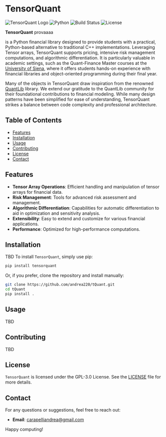 
# TensorQuant

![TensorQuant Logo](https://img.shields.io/badge/TensorQuant-v0.0.3-blue.svg) ![Python](https://img.shields.io/badge/python-v3.10+-blue.svg) ![Build Status](https://img.shields.io/badge/build-passing-brightgreen.svg) ![License](https://img.shields.io/badge/license-MIT-green.svg)


**TensorQuant** provaaaa

is a Python financial library designed to provide students with a practical, Python-based alternative to traditional C++ implementations. Leveraging Tensor arrays, TensorQuant supports pricing, intensive risk management computations, and algorithmic differentiation. It is particularly valuable in academic settings, such as the Quant-Finance Master courses at the [University of Siena](https://finance.unisi.it/it), where it offers students hands-on experience with financial libraries and object-oriented programming during their final year.

Many of the objects in TensorQuant draw inspiration from the renowned [QuantLib](https://www.quantlib.org) library. We extend our gratitude to the QuantLib community for their foundational contributions to financial modeling. While many design patterns have been simplified for ease of understanding, TensorQuant strikes a balance between code complexity and professional architecture.


## Table of Contents

- [Features](#features)
- [Installation](#installation)
- [Usage](#usage)
- [Contributing](#contributing)
- [License](#license)
- [Contact](#contact)

## Features

- **Tensor Array Operations**: Efficient handling and manipulation of tensor arrays for financial data.
- **Risk Management**: Tools for advanced risk assessment and management.
- **Algorithmic Differentiation**: Capabilities for automatic differentiation to aid in optimization and sensitivity analysis.
- **Extensibility**: Easy to extend and customize for various financial applications.
- **Performance**: Optimized for high-performance computations.

## Installation
TBD
To install `TensorQuant`, simply use pip:

```bash
pip install tensorquant
```

Or, if you prefer, clone the repository and install manually:

```bash
git clone https://github.com/andrea220/tQuant.git
cd tQuant
pip install .
```

## Usage
TBD
<!-- Here you can find basic examples of how to use `tQuant`:

### General Objects
- [**`Time handles`**](https://github.com/andrea220/tQuant/blob/main/examples/time_handles.ipynb): how to use time handles.
- [**`Index`**](https://github.com/andrea220/tQuant/blob/main/examples/index.ipynb): how to create index objects.
- [**`Market data`**](https://github.com/andrea220/tQuant/blob/main/examples/market_data.ipynb): how to handle market data.

### Interest Rate and Credit:
- [**`Coupons`**](https://github.com/andrea220/tQuant/blob/main/examples/coupons.ipynb): how to handle fixed/floating coupons and legs.
- [**`Coupon pricer`**](https://github.com/andrea220/tQuant/blob/main/examples/coupons_pricer.ipynb): price and sensitivities of fixed/floating coupons and legs.
- [**`Forward rate agreement`**](https://github.com/andrea220/tQuant/blob/main/examples/fra.ipynb): price and sensitivities of Forward Rate Agreement.
- [**`Interest rate swaps`**](https://github.com/andrea220/tQuant/blob/main/examples/swap.ipynb): price and sensitivities of interest rate swaps.
- [**`Bootstrapping`**](https://github.com/andrea220/tQuant/blob/main/examples/bootstrapping.ipynb): bootstrapping example.
- [**`Credit default swaps`**](https://github.com/andrea220/tQuant/blob/main/examples/cds.ipynb): price and sensitivities of credit default swaps.
- [**`Hull and White model`**](https://github.com/andrea220/tQuant/blob/main/examples/hullwhite.ipynb): simulation of the Hull and White model. -->



<!-- For more detailed usage and examples, please refer to the [documentation](https://github.com/yourusername/tQuant/wiki). -->

## Contributing

<!-- We welcome contributions to `tQuant`! If you're interested in contributing, please read our [contributing guidelines](CONTRIBUTING.md) to get started. -->
TBD 

## License

`TensorQuant` is licensed under the GPL-3.0 License. See the [LICENSE](LICENSE) file for more details.

## Contact

For any questions or suggestions, feel free to reach out:

- **Email**: [carapelliandrea@gmail.com](mailto:carapelliandrea@gmail.com)
<!-- - **GitHub Issues**: [tQuant Issues](https://github.com/yourusername/tQuant/issues) -->

Happy computing!
